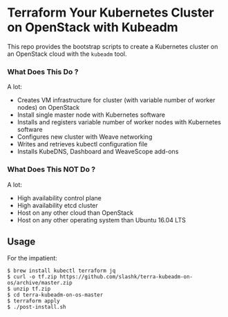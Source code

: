 # Terraform Your Kubernetes Cluster on OpenStack with Kubeadm

This repo provides the bootstrap scripts to create a Kubernetes cluster on an OpenStack cloud with the `kubeadm` tool.

### What Does This Do ?

A lot:

* Creates VM infrastructure for cluster (with variable number of worker nodes) on OpenStack
* Install single master node with Kubernetes software
* Installs and registers variable number of worker nodes with Kubernetes software
* Configures new cluster with Weave networking
* Writes and retrieves kubectl configuration file
* Installs KubeDNS, Dashboard and WeaveScope add-ons

### What Does This NOT Do ?

A lot:

* High availability control plane
* High availability etcd cluster
* Host on any other cloud than OpenStack
* Host on any other operating system than Ubuntu 16.04 LTS

## Usage

For the impatient:

```
$ brew install kubectl terraform jq
$ curl -o tf.zip https://github.com/slashk/terra-kubeadm-on-os/archive/master.zip
$ unzip tf.zip
$ cd terra-kubeadm-on-os-master
$ terraform apply
$ ./post-install.sh
```
